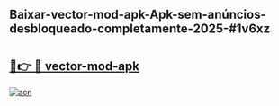 ## Baixar-vector-mod-apk-Apk-sem-anúncios-desbloqueado-completamente-2025-#1v6xz

# <h2><a href="https://ainizakaria.my?title=vector-mod-apk&ref=20M">🔗👉 🔴 vector-mod-apk</a></h2>

[![acn](https://github.com/user-attachments/assets/0f9c940e-d8b0-45ae-aac7-cd30a18b3e1c)](https://ainizakaria.my?title=vector-mod-apk&ref=20M)

